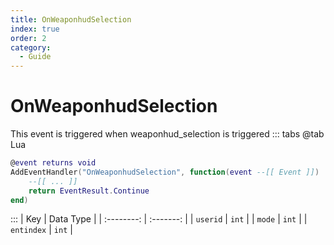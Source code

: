 ```yaml
---
title: OnWeaponhudSelection
index: true
order: 2
category:
  - Guide
---
```


# OnWeaponhudSelection
This event is triggered when weaponhud_selection is triggered
::: tabs
@tab Lua
```lua
@event returns void
AddEventHandler("OnWeaponhudSelection", function(event --[[ Event ]])
    --[[ ... ]]
    return EventResult.Continue
end)
```

:::
|     Key    | Data Type |
| :--------: | :-------: |
|  `userid`  |   `int`   |
|   `mode`   |   `int`   |
| `entindex` |   `int`   |